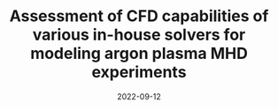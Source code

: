 ---
title: "Assessment of CFD capabilities of various in-house solvers for modeling argon plasma MHD experiments"
collection: conferences
permalink: /conference/2022-09-12-cfd-capabilities
excerpt: 'V. Sharma, J. Giacomelli, N. Donaldson, A. Lani, M. Kim, and H. George'
date: 2022-09-12
venue: '9th International Workshop on Radiation of High Temperature for Space Missions'
---